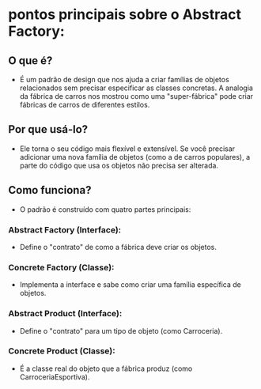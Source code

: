 # pontos principais sobre o Abstract Factory:

## O que é? 
* É um padrão de design que nos ajuda a criar famílias de objetos relacionados sem precisar especificar as classes concretas. A analogia da fábrica de carros nos mostrou como uma "super-fábrica" pode criar fábricas de carros de diferentes estilos.

## Por que usá-lo? 
* Ele torna o seu código mais flexível e extensível. Se você precisar adicionar uma nova família de objetos (como a de carros populares), a parte do código que usa os objetos não precisa ser alterada.

## Como funciona? 
* O padrão é construído com quatro partes principais:

### Abstract Factory (Interface): 
* Define o "contrato" de como a fábrica deve criar os objetos.

### Concrete Factory (Classe): 
* Implementa a interface e sabe como criar uma família específica de objetos.

### Abstract Product (Interface): 
* Define o "contrato" para um tipo de objeto (como Carroceria).

### Concrete Product (Classe): 
* É a classe real do objeto que a fábrica produz (como CarroceriaEsportiva). 